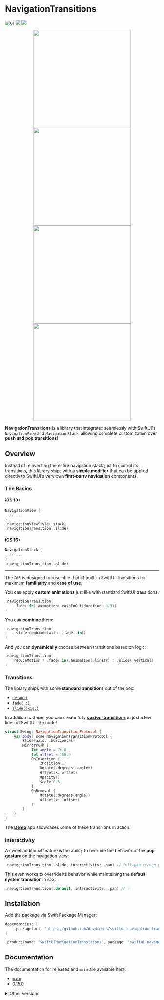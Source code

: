 # NavigationTransitions

[![CI](https://github.com/davdroman/swiftui-navigation-transitions/actions/workflows/ci.yml/badge.svg)](https://github.com/davdroman/swiftui-navigation-transitions/actions/workflows/ci.yml)
[![](https://img.shields.io/endpoint?url=https%3A%2F%2Fswiftpackageindex.com%2Fapi%2Fpackages%2Fdavdroman%2Fswiftui-navigation-transitions%2Fbadge%3Ftype%3Dswift-versions)](https://swiftpackageindex.com/davdroman/swiftui-navigation-transitions)
[![](https://img.shields.io/endpoint?url=https%3A%2F%2Fswiftpackageindex.com%2Fapi%2Fpackages%2Fdavdroman%2Fswiftui-navigation-transitions%2Fbadge%3Ftype%3Dplatforms)](https://swiftpackageindex.com/davdroman/swiftui-navigation-transitions)

<p align="center">
<img width="320" src="https://user-images.githubusercontent.com/2538074/201549712-4234ca45-bdeb-42c4-9ee9-8d44b346ecdd.gif">
<img width="320" src="https://user-images.githubusercontent.com/2538074/201549897-147e90a0-3773-42ab-94bc-1065fbb7a66b.gif">
<img width="320" src="https://user-images.githubusercontent.com/2538074/201549995-62b86d4a-aa8b-4a6e-9bb4-5ed70cd47d84.gif">
<img width="320" src="https://user-images.githubusercontent.com/2538074/201550282-64ce0f8e-8f99-4fe2-baf8-583e35c0518a.gif">
</p>

**NavigationTransitions** is a library that integrates seamlessly with SwiftUI's `NavigationView` and `NavigationStack`, allowing complete customization over **push and pop transitions**!

## Overview

Instead of reinventing the entire navigation stack just to control its transitions, this library ships with a **simple modifier** that can be applied directly to SwiftUI's very own **first-party navigation** components.

### The Basics

#### iOS 13+

```swift
NavigationView {
  // ...
}
.navigationViewStyle(.stack)
.navigationTransition(.slide)
```

#### iOS 16+

```swift
NavigationStack {
  // ...
}
.navigationTransition(.slide)
```

---

The API is designed to resemble that of built-in SwiftUI Transitions for maximum **familiarity** and **ease of use**.

You can apply **custom animations** just like with standard SwiftUI transitions:

```swift
.navigationTransition(
    .fade(.in).animation(.easeInOut(duration: 0.3))
)
```

You can **combine** them:

```swift
.navigationTransition(
    .slide.combined(with: .fade(.in))
)
```

And you can **dynamically** choose between transitions based on logic:

```swift
.navigationTransition(
    reduceMotion ? .fade(.in).animation(.linear) : .slide(.vertical)
)
```

### Transitions

The library ships with some **standard transitions** out of the box:

- [`default`](Sources/NavigationTransition/Default.swift)
- [`fade(_:)`](Sources/NavigationTransition/Fade.swift)
- [`slide(axis:)`](Sources/NavigationTransition/Slide.swift)

In addition to these, you can create fully [**custom transitions**](https://swiftpackageindex.com/davdroman/swiftui-navigation-transitions/main/documentation/navigationtransitions/custom-transitions) in just a few lines of SwiftUI-like code!

```swift
struct Swing: NavigationTransitionProtocol {
    var body: some NavigationTransitionProtocol {
        Slide(axis: .horizontal)
        MirrorPush {
            let angle = 70.0
            let offset = 150.0
            OnInsertion {
                ZPosition(1)
                Rotate(.degrees(-angle))
                Offset(x: offset)
                Opacity()
                Scale(0.5)
            }
            OnRemoval {
                Rotate(.degrees(angle))
                Offset(x: -offset)
            }
        }
    }
}
```

The [**Demo**](Examples/Demo) app showcases some of these transitions in action.

### Interactivity

A sweet additional feature is the ability to override the behavior of the **pop gesture** on the navigation view:

```swift
.navigationTransition(.slide, interactivity: .pan) // full-pan screen gestures!
```

This even works to override its behavior while maintaining the **default system transition** in iOS:

```swift
.navigationTransition(.default, interactivity: .pan) // ✨
```

## Installation

Add the package via Swift Package Manager:

``` swift
dependencies: [
    .package(url: "https://github.com/davdroman/swiftui-navigation-transitions", from: "0.15.0"),
]
```

```swift
.product(name: "SwiftUINavigationTransitions", package: "swiftui-navigation-transitions"),
```

## Documentation

The documentation for releases and `main` are available here:

- [`main`](https://swiftpackageindex.com/davdroman/swiftui-navigation-transitions/main/documentation/swiftuinavigationtransitions)
- [0.15.0](https://swiftpackageindex.com/davdroman/swiftui-navigation-transitions/0.15.0/documentation/swiftuinavigationtransitions)

<details>
<summary>
Other versions
</summary>

- [0.14.0](https://swiftpackageindex.com/davdroman/swiftui-navigation-transitions/0.14.0/documentation/navigationtransitions)
- [0.13.3](https://swiftpackageindex.com/davdroman/swiftui-navigation-transitions/0.13.3/documentation/navigationtransitions)
- [0.13.2](https://swiftpackageindex.com/davdroman/swiftui-navigation-transitions/0.13.2/documentation/navigationtransitions)
- [0.13.1](https://swiftpackageindex.com/davdroman/swiftui-navigation-transitions/0.13.1/documentation/navigationtransitions)
- [0.13.0](https://swiftpackageindex.com/davdroman/swiftui-navigation-transitions/0.13.0/documentation/navigationtransitions)
- [0.12.0](https://swiftpackageindex.com/davdroman/swiftui-navigation-transitions/0.12.0/documentation/navigationtransitions)
- [0.11.0](https://swiftpackageindex.com/davdroman/swiftui-navigation-transitions/0.11.0/documentation/navigationtransitions)
- [0.10.1](https://swiftpackageindex.com/davdroman/swiftui-navigation-transitions/0.10.1/documentation/navigationtransitions)
- [0.10.0](https://swiftpackageindex.com/davdroman/swiftui-navigation-transitions/0.10.0/documentation/navigationtransitions)
- [0.9.3](https://swiftpackageindex.com/davdroman/swiftui-navigation-transitions/0.9.3/documentation/navigationtransitions)
- [0.9.2](https://swiftpackageindex.com/davdroman/swiftui-navigation-transitions/0.9.2/documentation/navigationtransitions)
- [0.9.1](https://swiftpackageindex.com/davdroman/swiftui-navigation-transitions/0.9.1/documentation/navigationtransitions)
- [0.9.0](https://swiftpackageindex.com/davdroman/swiftui-navigation-transitions/0.9.0/documentation/navigationtransitions)
- [0.8.1](https://swiftpackageindex.com/davdroman/swiftui-navigation-transitions/0.8.1/documentation/navigationtransitions)
- [0.8.0](https://swiftpackageindex.com/davdroman/swiftui-navigation-transitions/0.8.0/documentation/navigationtransitions)
- [0.7.4](https://swiftpackageindex.com/davdroman/swiftui-navigation-transitions/0.7.4/documentation/navigationtransitions)
- [0.7.3](https://swiftpackageindex.com/davdroman/swiftui-navigation-transitions/0.7.3/documentation/navigationtransitions)
- [0.7.2](https://swiftpackageindex.com/davdroman/swiftui-navigation-transitions/0.7.2/documentation/navigationtransitions)
- [0.7.1](https://swiftpackageindex.com/davdroman/swiftui-navigation-transitions/0.7.1/documentation/navigationtransitions)
- [0.7.0](https://swiftpackageindex.com/davdroman/swiftui-navigation-transitions/0.7.0/documentation/navigationtransitions)
- [0.6.0](https://swiftpackageindex.com/davdroman/swiftui-navigation-transitions/0.6.0/documentation/navigationtransitions)
- [0.5.1](https://swiftpackageindex.com/davdroman/swiftui-navigation-transitions/0.5.1/documentation/navigationtransitions)
</details>
